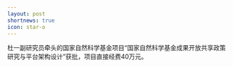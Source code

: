 ```yaml
---
layout: post
shortnews: true
icon: star-o
---
```


杜一副研究员牵头的国家自然科学基金项目“国家自然科学基金成果开放共享政策研究与平台架构设计”获批，项目直接经费40万元。
